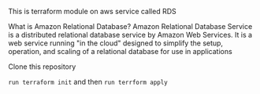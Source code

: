 This is terraform module on aws service called RDS

What is Amazon Relational Database?
Amazon Relational Database Service is a distributed relational database service by Amazon Web Services. It is a web service running "in the cloud" designed to simplify the setup, operation, and scaling of a relational database for use in applications

Clone this repository




```run terraform init``` and then ```run terrform apply```
